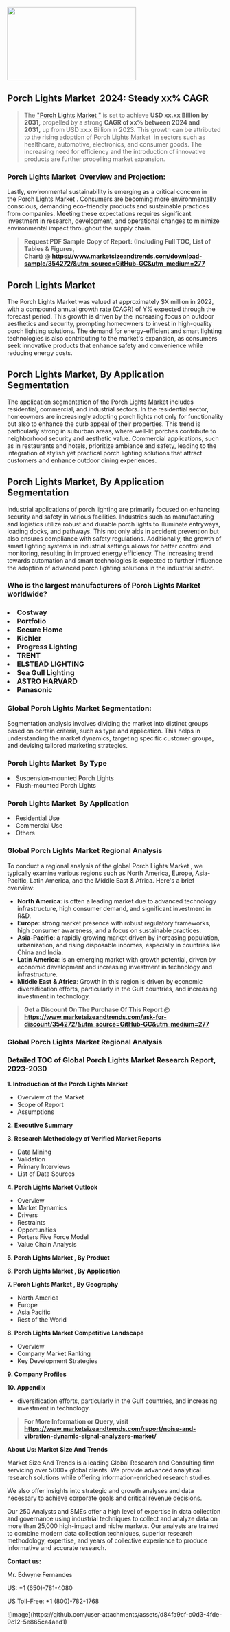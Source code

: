 <p><img class="alignnone size-medium wp-image-20088" src="https://ffe5etoiles.com/wp-content/uploads/2024/12/MST1-300x171.png" alt="" width="300" height="171" /></p><h2 id="ember46" class="ember-view reader-text-block__heading-2">Porch Lights Market &nbsp;2024: Steady&nbsp;xx% CAGR</h2><blockquote id="ember47" class="ember-view reader-text-block__blockquote">The&nbsp;<a class="app-aware-link " href="https://www.marketsizeandtrends.com/download-sample/354272/&utm_source=GitHub-GC&utm_medium=277" target="_blank" data-test-app-aware-link="">"Porch Lights Market "</a>&nbsp;is set to achieve&nbsp;<strong>USD&nbsp;xx.xx&nbsp;Billion by 2031,</strong>&nbsp;propelled by a strong&nbsp;<strong>CAGR of&nbsp;xx% between 2024 and 2031,</strong>&nbsp;up from USD xx.x Billion in 2023. This growth can be attributed to the rising adoption of&nbsp;Porch Lights Market &nbsp;in sectors such as healthcare, automotive, electronics, and consumer goods. The increasing need for efficiency and the introduction of innovative products are further propelling market expansion.</blockquote><h3 id="ember48" class="ember-view reader-text-block__heading-3">Porch Lights Market &nbsp;Overview and Projection:</h3><p id="ember49" class="ember-view reader-text-block__paragraph">Lastly, environmental sustainability is emerging as a critical concern in the&nbsp;Porch Lights Market . Consumers are becoming more environmentally conscious, demanding eco-friendly products and sustainable practices from companies. Meeting these expectations requires significant investment in research, development, and operational changes to minimize environmental impact throughout the supply chain.</p><blockquote id="ember50" class="ember-view reader-text-block__blockquote"><strong>Request PDF Sample Copy of Report: (Including Full TOC, List of Tables &amp; Figures, Chart)&nbsp;@&nbsp;<strong><a href="https://www.marketsizeandtrends.com/download-sample/354272/&utm_source=GitHub-GC&utm_medium=277" target="_blank">https://www.marketsizeandtrends.com/download-sample/354272/&utm_source=GitHub-GC&utm_medium=277</a></strong></strong></blockquote><h3 class=""> <h2>Porch Lights Market</h2><p>The Porch Lights Market was valued at approximately $X million in 2022, with a compound annual growth rate (CAGR) of Y% expected through the forecast period. This growth is driven by the increasing focus on outdoor aesthetics and security, prompting homeowners to invest in high-quality porch lighting solutions. The demand for energy-efficient and smart lighting technologies is also contributing to the market's expansion, as consumers seek innovative products that enhance safety and convenience while reducing energy costs.</p><h2>Porch Lights Market, By Application Segmentation</h2><p>The application segmentation of the Porch Lights Market includes residential, commercial, and industrial sectors. In the residential sector, homeowners are increasingly adopting porch lights not only for functionality but also to enhance the curb appeal of their properties. This trend is particularly strong in suburban areas, where well-lit porches contribute to neighborhood security and aesthetic value. Commercial applications, such as in restaurants and hotels, prioritize ambiance and safety, leading to the integration of stylish yet practical porch lighting solutions that attract customers and enhance outdoor dining experiences.</p><h2>Porch Lights Market, By Application Segmentation</h2><p>Industrial applications of porch lighting are primarily focused on enhancing security and safety in various facilities. Industries such as manufacturing and logistics utilize robust and durable porch lights to illuminate entryways, loading docks, and pathways. This not only aids in accident prevention but also ensures compliance with safety regulations. Additionally, the growth of smart lighting systems in industrial settings allows for better control and monitoring, resulting in improved energy efficiency. The increasing trend towards automation and smart technologies is expected to further influence the adoption of advanced porch lighting solutions in the industrial sector.</p></h3><h3 id="" class="">Who is the largest manufacturers of&nbsp;Porch Lights Market  worldwide?</h3><h3 class=""></Li><Li>Costway</Li><Li> Portfolio</Li><Li> Secure Home</Li><Li> Kichler</Li><Li> Progress Lighting</Li><Li> TRENT</Li><Li> ELSTEAD LIGHTING</Li><Li> Sea Gull Lighting</Li><Li> ASTRO HARVARD</Li><Li> Panasonic</h3><h3 id="ember53" class="ember-view reader-text-block__heading-3">Global&nbsp;Porch Lights Market  Segmentation:</h3><p id="ember54" class="ember-view reader-text-block__paragraph">Segmentation analysis involves dividing the market into distinct groups based on certain criteria, such as type and application. This helps in understanding the market dynamics, targeting specific customer groups, and devising tailored marketing strategies.</p><h3 id="" class="">Porch Lights Market &nbsp;By Type</h3><p></Li><Li>Suspension-mounted Porch Lights</Li><Li> Flush-mounted Porch Lights</p><h3 id="" class="">Porch Lights Market &nbsp;By Application</h3><p class=""></Li><Li>Residential Use</Li><Li> Commercial Use</Li><Li> Others</p><h3 id="ember62" class="ember-view reader-text-block__heading-3">Global Porch Lights Market  Regional Analysis</h3><p id="ember63" class="ember-view reader-text-block__paragraph">To conduct a regional analysis of the global Porch Lights Market , we typically examine various regions such as North America, Europe, Asia-Pacific, Latin America, and the Middle East &amp; Africa. Here's a brief overview:</p><ul><li><strong>North America</strong>: is often a leading market due to advanced technology infrastructure, high consumer demand, and significant investment in R&amp;D.</li><li><strong>Europe</strong>: strong market presence with robust regulatory frameworks, high consumer awareness, and a focus on sustainable practices.</li><li><strong>Asia-Pacific</strong>: a rapidly growing market driven by increasing population, urbanization, and rising disposable incomes, especially in countries like China and India.</li><li><strong>Latin America</strong>: is an emerging market with growth potential, driven by economic development and increasing investment in technology and infrastructure.</li><li><strong>Middle East &amp; Africa</strong>: Growth in this region is driven by economic diversification efforts, particularly in the Gulf countries, and increasing investment in technology.</li></ul><blockquote id="ember61" class="ember-view reader-text-block__blockquote"><strong>Get a Discount On The Purchase Of This Report @ <strong><a href="https://html-cleaner.com/" target="">https://www.marketsizeandtrends.com/ask-for-discount/354272/&utm_source=GitHub-GC&utm_medium=277</a></strong></strong></blockquote><h3 id="ember62" class="ember-view reader-text-block__heading-3">Global Porch Lights Market  Regional Analysis</h3><h3 id="" class="">Detailed TOC of Global Porch Lights Market  Research Report, 2023-2030</h3><p id="" class=""><strong>1. Introduction of the Porch Lights Market </strong></p><ul><li>Overview of the Market</li><li>Scope of Report</li><li>Assumptions</li></ul><p id="" class=""><strong>2. Executive Summary</strong></p><p id="" class=""><strong>3. Research Methodology of Verified Market Reports</strong></p><ul><li>Data Mining</li><li>Validation</li><li>Primary Interviews</li><li>List of Data Sources</li></ul><p id="" class=""><strong>4. Porch Lights Market  Outlook</strong></p><ul><li>Overview</li><li>Market Dynamics</li><li>Drivers</li><li>Restraints</li><li>Opportunities</li><li>Porters Five Force Model</li><li>Value Chain Analysis</li></ul><p id="" class=""><strong>5. Porch Lights Market , By Product</strong></p><p id="" class=""><strong>6. Porch Lights Market , By Application</strong></p><p id="" class=""><strong>7. Porch Lights Market , By Geography</strong></p><ul><li>North America</li><li>Europe</li><li>Asia Pacific</li><li>Rest of the World</li></ul><p id="" class=""><strong>8. Porch Lights Market  Competitive Landscape</strong></p><ul><li>Overview</li><li>Company Market Ranking</li><li>Key Development Strategies</li></ul><p id="" class=""><strong>9. Company Profiles</strong></p><p id="" class=""><strong>10. Appendix</strong></p><ul><li>diversification efforts, particularly in the Gulf countries, and increasing investment in technology.</li></ul><blockquote id="ember65" class="ember-view reader-text-block__blockquote"><strong>For More Information or Query, visit <strong><strong><a href="https://html-cleaner.com/" target="">https://www.marketsizeandtrends.com/report/noise-and-vibration-dynamic-signal-analyzers-market/</a></strong></strong></strong></blockquote><p id="" class=""><strong>About Us: Market Size And Trends</strong></p><p id="" class="">Market Size And Trends is a leading Global Research and Consulting firm servicing over 5000+ global clients. We provide advanced analytical research solutions while offering information-enriched research studies.</p><p id="" class="">We also offer insights into strategic and growth analyses and data necessary to achieve corporate goals and critical revenue decisions.</p><p id="" class="">Our 250 Analysts and SMEs offer a high level of expertise in data collection and governance using industrial techniques to collect and analyze data on more than 25,000 high-impact and niche markets. Our analysts are trained to combine modern data collection techniques, superior research methodology, expertise, and years of collective experience to produce informative and accurate research.</p><p id="" class=""><strong>Contact us:</strong></p><p id="" class="">Mr. Edwyne Fernandes</p><p id="" class="">US: +1 (650)-781-4080</p><p id="" class="">US Toll-Free: +1 (800)-782-1768</p>
![image](https://github.com/user-attachments/assets/d84fa9cf-c0d3-4fde-9c12-5e865ca4aed1)
